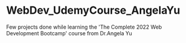 # WebDev_UdemyCourse_AngelaYu
Few projects done while learning the 'The Complete 2022 Web Development Bootcamp' course from Dr.Angela Yu
